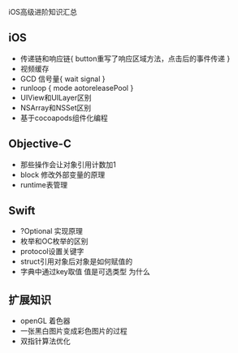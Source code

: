 iOS高级进阶知识汇总

## iOS
- 传递链和响应链{ button重写了响应区域方法，点击后的事件传递 }
- 视频缓存
- GCD 信号量{
   wait
   signal
}
- runloop {
  mode
  aotoreleasePool
}
- UIView和UILayer区别
- NSArray和NSSet区别
- 基于cocoapods组件化编程

## Objective-C
- 那些操作会让对象引用计数加1
- block 修改外部变量的原理
- runtime表管理

## Swift
- ?Optional 实现原理
- 枚举和OC枚举的区别
- protocol设置关键字
- struct引用对象后对象是如何赋值的
- 字典中通过key取值 值是可选类型 为什么

## 扩展知识
- openGL 着色器
- 一张黑白图片变成彩色图片的过程
- 双指针算法优化

